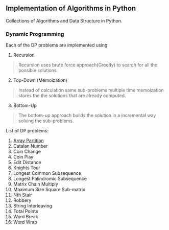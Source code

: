 ## Implementation of Algorithms in Python

Collections of Algorithms and Data Structure in Python.

### Dynamic Programming

Each of the DP problems are implemented using

1. Recursion
> Recursion uses brute force approach(Greedy) to search for all the possible solutions.

2. Top-Down (Memoization)
> Instead of calculation same sub-problems multiple time memoization stores the the solutions that are already computed.

3. Bottom-Up
>  The bottom-up approach builds the solution in a incremental way solving the sub-problems.

List of DP problems:

1. [Array Partition](DP/array_partition.py)
2. Catalan Number
3. Coin Change
4. Coin Play
5. Edit Distance
6. Knights Tour
7. Longest Common Subsequence
8. Longest Palindromic Subsequence
9. Matrix Chain Multiply
10. Maximum Size Square Sub-matrix
11. Nth Stair
12. Robbery
13. String Interleaving
14. Total Points
15. Word Break
16. Word Wrap

